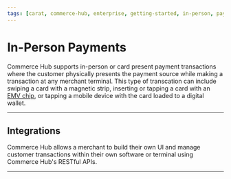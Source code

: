 ```yaml
---
tags: [carat, commerce-hub, enterprise, getting-started, in-person, payments, card-not-present, card-present, emv, debit, software, terminal, point-of-sale, pos]
---
```


# In-Person Payments

Commerce Hub supports in-person or card present payment transactions where the customer physically presents the payment source while making a transaction at any merchant terminal. This type of transcation can include swiping a card with a magnetic strip, inserting or tapping a card with an [EMV chip](?path=docs/Resources/FAQs-Glossary/Glossary.md#emv), or tapping a mobile device with the card loaded to a digital wallet.

---

## Integrations

Commerce Hub allows a merchant to build their own UI and manage customer transactions within their own software or terminal using Commerce Hub's RESTful APIs.

<!-- type: row -->

<!-- type: card
title: Encrypted PIN Pad
description: By leveraging the third-party EMV-enabled payments solution, the customer's payment transactions are encrypted via a multi-layered security approach. The terminal or software processes the transaction with a plug and play, semi-integrated solution and submits the RESTful request to Commerce Hub.
link: ?path=docs/In-Person/Integrations/Encrypted-PIN-Pad.md
-->

<!-- type: card
title: Semi-Integrated
description: Semi-integrated solutions run on a combination of Commerce Hub and third-party hardware. Commerce Hub's semi-integration solution allows your existing point-of-sale software to accept EMV based, PCI-compliant transactions.
link: 
-->

<!-- type: card
title: Fully-Integrated
description: Commerce Hub's fully-integrated payment system efficiently manages all the processes by a single integrated system. It has the payment application as a part of the core POS solution. The software handles every aspect of the transaction, from scanning and reading the bar code to processing the payments and managing inventory and replenishment.
link:
-->

<!-- type: row-end -->

---
